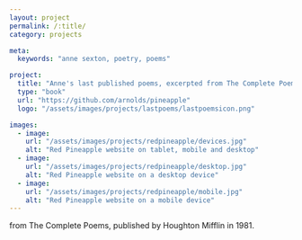 ```yaml
---
layout: project
permalink: /:title/
category: projects

meta:
  keywords: "anne sexton, poetry, poems"

project:
  title: "Anne's last published poems, excerpted from The Complete Poems"
  type: "book"
  url: "https://github.com/arnolds/pineapple"
  logo: "/assets/images/projects/lastpoems/lastpoemsicon.png"

images:
  - image:
    url: "/assets/images/projects/redpineapple/devices.jpg"
    alt: "Red Pineapple website on tablet, mobile and desktop"
  - image:
    url: "/assets/images/projects/redpineapple/desktop.jpg"
    alt: "Red Pineapple website on a desktop device"
  - image:
    url: "/assets/images/projects/redpineapple/mobile.jpg"
    alt: "Red Pineapple website on a mobile device"
---
```

<p>from The Complete Poems, published by Houghton Mifflin in 1981.</p>

